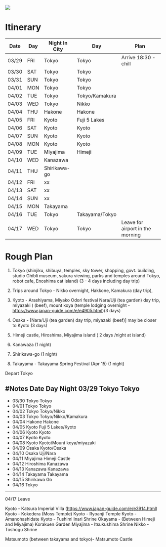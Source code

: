 ![](https://www.google.com/maps/d/embed?mid=1GqcsMsJTb3JPUCn7sbIqKMuthIuCuJ0s)

# Itinerary

|  Date | Day   |Night In City   |Day           |Plan                             |
|-------|-------|----------------|--------------|---------------------------------|
|03/29  |FRI    |Tokyo           |Tokyo         |Arrive 18:30 - chill             |
|03/30  |SAT    |Tokyo           |Tokyo         |                                 |
|03/31  |SUN    |Tokyo           |Tokyo         |                                 |   
|04/01  |MON    |Tokyo           |Tokyo         |                                 |
|04/02  |TUE    |Tokyo           |Tokyo/Kamakura|                                 |
|04/03  |WED    |Tokyo           |Nikko         |                                 |
|04/04  |THU    |Hakone          |Hakone        |                                 |
|04/05  |FRI    |Kyoto           |Fuji 5 Lakes  |                                 |
|04/06  |SAT    |Kyoto           |Kyoto         |                                 |
|04/07  |SUN    |Kyoto           |Kyoto         |                                 |
|04/08  |MON    |Kyoto           |Kyoto         |                                 |
|04/09  |TUE    |Miyajima        |Himeji        |                                 |
|04/10  |WED    |Kanazawa        |              |                                 |
|04/11  |THU    |Shirikawa-go    |              |                                 |
|04/12  |FRI    |xx              |              |                                 |
|04/13  |SAT    |xx              |              |                                 |
|04/14  |SUN    |xx              |              |                                 |
|04/15  |MON    |Takayama        |              |                                 |
|04/16  |TUE    |Tokyo           |Takayama/Tokyo|                                 |
|04/17  |WED    |Tokyo           |Tokyo         |Leave for airport in the morning |


# Rough Plan

1. Tokyo (shinjiku, shibuya, temples, sky tower, shopping, govt. building, studio Ghibli museum, sakura viewing, parks and temples around Tokyo, robot cafe, Enoshima cat island) (3 - 4 days including day trip)

2. Trips around Tokyo - Nikko overnight, Hakkone, Kamakura (day trip), 

3. Kyoto - Arashiyama, Miyako Odori festival Nara/Uji (tea garden) day trip, miyazaki ( (beef), mount koya (temple lodging overnight - https://www.japan-guide.com/e/e4905.html)(3 days)

4. Osaka - [Nara/Uji (tea garden) day trip, miyazaki (beef)] may be closer to Kyoto (3 days)

5. Himeji castle, Hiroshima, Miyajima island ( 2 days /night at island)

6. Kanawaza (1 night)

7. Shirikawa-go (1 night)

8. Takayama - Takayama Spring Festival (Apr 15) (1 night)

Depart Tokyo

#Notes
Date Day Night
03/29 Tokyo Tokyo
-----------------
- 03/30 Tokyo Tokyo
- 04/01 Tokyo Tokyo
- 04/02 Tokyo Tokyo/Nikko
- 04/03 Tokyo Tokyo/Nikko/Kamakura
- 04/04 Hakone Hakone
- 04/05 Kyoto Fuji 5 Lakes/Kyoto
- 04/06 Kyoto Kyoto
- 04/07 Kyoto Kyoto
- 04/08 Kyoto Kyoto/Mount koya/miyazaki
- 04/09 Osaka Kyoto/Osaka
- 04/10 Osaka Uji/Nara
- 04/11 Miyajima Himeji Castle
- 04/12 Hiroshima Kanazawa
- 04/13 Kanazawa Kanazawa
- 04/14 Takayama Takayama
- 04/15 Shirikawa Go
- 04/16 Tokyo
------------
04/17 Leave


Kyoto - Katsura Imperial Villa (https://www.japan-guide.com/e/e3914.html)
Kyoto - Kokedera (Moss Temple)
Kyoto - Ryoanji Temple
Kyoto - Amanohashidate
Kyoto - Fushimi Inari Shrine
Okayama - (Between Himeji and Miyajima) Korakuen Garden
Miyajima - Itsukushima Shrine
Nikko - Toshogu Shrine

Matsumoto (between takayama and tokyo)- Matsumoto Castle
